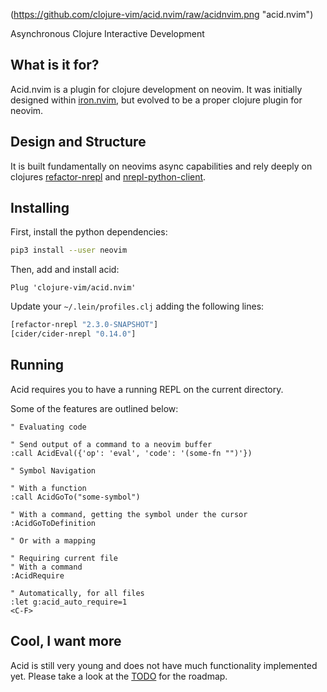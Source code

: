 (https://github.com/clojure-vim/acid.nvim/raw/acidnvim.png "acid.nvim")

Asynchronous Clojure Interactive Development

## What is it for?

Acid.nvim is a plugin for clojure development on neovim.
It was initially designed within [iron.nvim](http://github.com/clojure-vim/iron.nvim), but evolved to be a proper clojure plugin for neovim.

## Design and Structure

It is built fundamentally on neovims async capabilities and rely deeply on clojures
[refactor-nrepl](https://github.com/clojure-emacs/refactor-nrepl) and
[nrepl-python-client](https://github.com/cemerick/nrepl-python-client).

## Installing

First, install the python dependencies:

```bash
pip3 install --user neovim
```

Then, add and install acid:

```vim
Plug 'clojure-vim/acid.nvim'
```

Update your `~/.lein/profiles.clj` adding the following lines:
```clj
[refactor-nrepl "2.3.0-SNAPSHOT"]
[cider/cider-nrepl "0.14.0"]
```

## Running

Acid requires you to have a running REPL on the current directory.

Some of the features are outlined below:

```vim
" Evaluating code

" Send output of a command to a neovim buffer
:call AcidEval({'op': 'eval', 'code': '(some-fn "")'})

" Symbol Navigation

" With a function
:call AcidGoTo("some-symbol")

" With a command, getting the symbol under the cursor
:AcidGoToDefinition

" Or with a mapping

" Requiring current file
" With a command
:AcidRequire

" Automatically, for all files
:let g:acid_auto_require=1
<C-F>
```

## Cool, I want more

Acid is still very young and does not have much functionality implemented yet. Please take a look at the [TODO](https://github.com/clojure-vim/acid.nvim/blob/master/TODO.md) for the roadmap.
